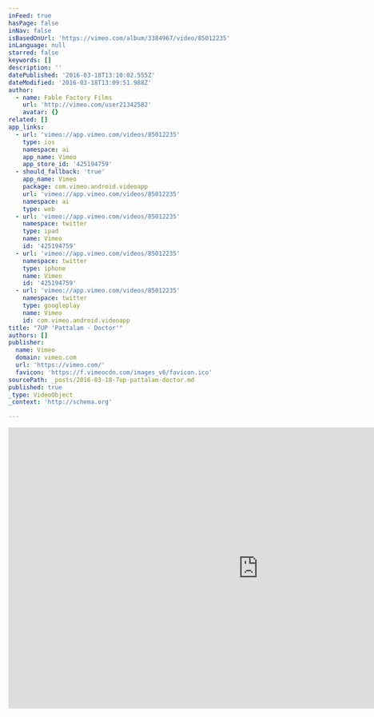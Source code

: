 ```yaml
---
inFeed: true
hasPage: false
inNav: false
isBasedOnUrl: 'https://vimeo.com/album/3384967/video/85012235'
inLanguage: null
starred: false
keywords: []
description: ''
datePublished: '2016-03-18T13:10:02.555Z'
dateModified: '2016-03-18T13:09:51.988Z'
author:
  - name: Fable Factory Films
    url: 'http://vimeo.com/user21342582'
    avatar: {}
related: []
app_links:
  - url: 'vimeo://app.vimeo.com/videos/85012235'
    type: ios
    namespace: ai
    app_name: Vimeo
    app_store_id: '425194759'
  - should_fallback: 'true'
    app_name: Vimeo
    package: com.vimeo.android.videoapp
    url: 'vimeo://app.vimeo.com/videos/85012235'
    namespace: ai
    type: web
  - url: 'vimeo://app.vimeo.com/videos/85012235'
    namespace: twitter
    type: ipad
    name: Vimeo
    id: '425194759'
  - url: 'vimeo://app.vimeo.com/videos/85012235'
    namespace: twitter
    type: iphone
    name: Vimeo
    id: '425194759'
  - url: 'vimeo://app.vimeo.com/videos/85012235'
    namespace: twitter
    type: googleplay
    name: Vimeo
    id: com.vimeo.android.videoapp
title: "7UP 'Pattalam - Doctor'"
authors: []
publisher:
  name: Vimeo
  domain: vimeo.com
  url: 'https://vimeo.com/'
  favicon: 'https://f.vimeocdn.com/images_v6/favicon.ico'
sourcePath: _posts/2016-03-18-7up-pattalam-doctor.md
published: true
_type: VideoObject
_context: 'http://schema.org'

---
```

<iframe src="https://cdn.embedly.com/widgets/media.html?src=https%3A%2F%2Fplayer.vimeo.com%2Fvideo%2F85012235&amp;url=https%3A%2F%2Fvimeo.com%2F85012235&amp;image=http%3A%2F%2Fi.vimeocdn.com%2Fvideo%2F481999501_1280.jpg&amp;key=b7d04c9b404c499eba89ee7072e1c4f7&amp;type=text%2Fhtml&amp;schema=vimeo" width="1000" height="563" scrolling="no" frameborder="0" allowfullscreen="allowfullscreen" style=""></iframe>
